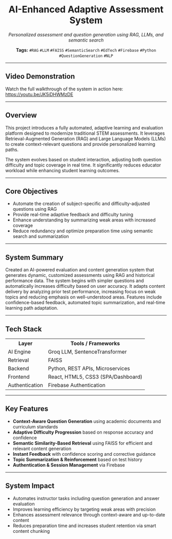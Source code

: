 <h1 align="center">AI-Enhanced Adaptive Assessment System</h1>

<p align="center">
  <i>Personalized assessment and question generation using RAG, LLMs, and semantic search</i>
</p>

<p align="center">
  <strong>Tags:</strong>
  <code>#RAG</code>
  <code>#LLM</code>
  <code>#FAISS</code>
  <code>#SemanticSearch</code>
  <code>#EdTech</code>
  <code>#Firebase</code>
  <code>#Python</code>
  <code>#QuestionGeneration</code>
  <code>#NLP</code>
</p>

<hr />

<h2> Video Demonstration</h2>

<p>
  Watch the full walkthrough of the system in action here:  
  <a href="https://youtu.be/JK5iDHWMzDE" target="_blank">https://youtu.be/JK5iDHWMzDE</a>
</p>

<hr />

<h2>Overview</h2>

<p>
  This project introduces a fully automated, adaptive learning and evaluation platform designed to modernize traditional STEM assessments.
  It leverages Retrieval-Augmented Generation (RAG) and Large Language Models (LLMs) to create context-relevant questions and provide personalized learning paths.
</p>

<p>
  The system evolves based on student interaction, adjusting both question difficulty and topic coverage in real time. It significantly reduces educator workload while enhancing student learning outcomes.
</p>

<hr />

<h2>Core Objectives</h2>

<ul>
  <li>Automate the creation of subject-specific and difficulty-adjusted questions using RAG</li>
  <li>Provide real-time adaptive feedback and difficulty tuning</li>
  <li>Enhance understanding by summarizing weak areas with increased coverage</li>
  <li>Reduce redundancy and optimize preparation time using semantic search and summarization</li>
</ul>

<hr />

<h2>System Summary</h2>

<p>
  Created an AI-powered evaluation and content generation system that generates dynamic, customized assessments using RAG and historical performance data. The system begins with simpler questions and automatically increases difficulty based on user accuracy. It adapts content delivery by analyzing prior test performance, increasing focus on weak topics and reducing emphasis on well-understood areas. Features include confidence-based feedback, automated topic summarization, and real-time learning path adaptation.
</p>

<hr />

<h2>Tech Stack</h2>

<table>
  <tr>
    <th>Layer</th>
    <th>Tools / Frameworks</th>
  </tr>
  <tr>
    <td>AI Engine</td>
    <td>Groq LLM, SentenceTransformer</td>
  </tr>
  <tr>
    <td>Retrieval</td>
    <td>FAISS</td>
  </tr>
  <tr>
    <td>Backend</td>
    <td>Python, REST APIs, Microservices</td>
  </tr>
  <tr>
    <td>Frontend</td>
    <td>React, HTML5, CSS3 (SPA/Dashboard)</td>
  </tr>
  <tr>
    <td>Authentication</td>
    <td>Firebase Authentication</td>
  </tr>
</table>

<hr />

<h2>Key Features</h2>

<ul>
  <li><strong>Context-Aware Question Generation</strong> using academic documents and curriculum standards</li>
  <li><strong>Adaptive Difficulty Progression</strong> based on response accuracy and confidence</li>
  <li><strong>Semantic Similarity-Based Retrieval</strong> using FAISS for efficient and relevant content generation</li>
  <li><strong>Instant Feedback</strong> with confidence scoring and corrective guidance</li>
  <li><strong>Topic Summarization & Reinforcement</strong> based on test history</li>
  <li><strong>Authentication & Session Management</strong> via Firebase</li>
</ul>

<hr />

<h2>System Impact</h2>

<ul>
  <li>Automates instructor tasks including question generation and answer evaluation</li>
  <li>Improves learning efficiency by targeting weak areas with precision</li>
  <li>Enhances assessment relevance through context-aware and up-to-date content</li>
  <li>Reduces preparation time and increases student retention via smart content chunking</li>
</ul>
